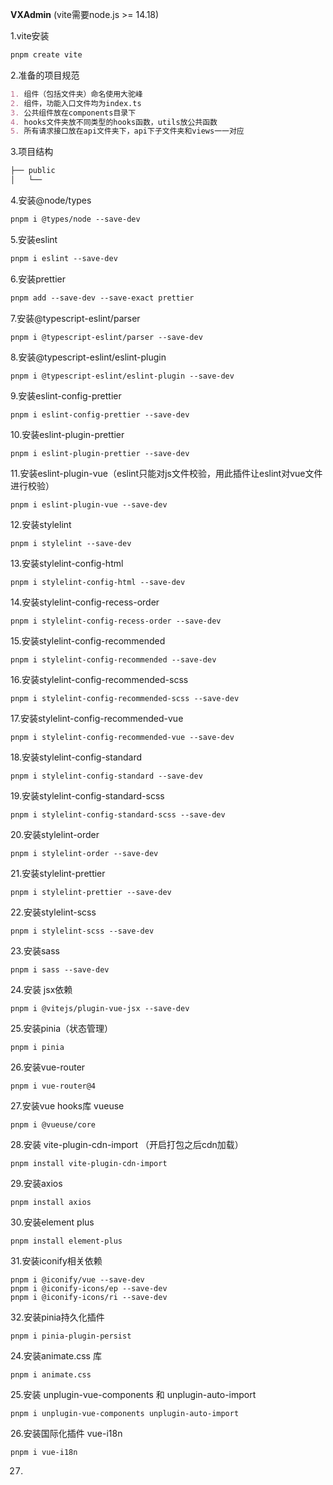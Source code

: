 **VXAdmin** (vite需要node.js >= 14.18)

1.vite安装

```markdown
pnpm create vite
```

2.准备的项目规范

```markdown
1. 组件（包括文件夹）命名使用大驼峰
2. 组件，功能入口文件均为index.ts
3. 公共组件放在components目录下
4. hooks文件夹放不同类型的hooks函数，utils放公共函数
5. 所有请求接口放在api文件夹下，api下子文件夹和views一一对应
```

3.项目结构

```markdown
├── public
│   └──
```

4.安装@node/types

```markdown
pnpm i @types/node --save-dev
```

5.安装eslint

```markdown
pnpm i eslint --save-dev
```

6.安装prettier

```markdown
pnpm add --save-dev --save-exact prettier
```

7.安装@typescript-eslint/parser

```mark
pnpm i @typescript-eslint/parser --save-dev
```

8.安装@typescript-eslint/eslint-plugin

```mark
pnpm i @typescript-eslint/eslint-plugin --save-dev
```

9.安装eslint-config-prettier

```mark
pnpm i eslint-config-prettier --save-dev
```

10.安装eslint-plugin-prettier

```mark
pnpm i eslint-plugin-prettier --save-dev
```

11.安装eslint-plugin-vue（eslint只能对js文件校验，用此插件让eslint对vue文件进行校验）

```mark
pnpm i eslint-plugin-vue --save-dev
```

12.安装stylelint

```mark
pnpm i stylelint --save-dev
```

13.安装stylelint-config-html

```mark
pnpm i stylelint-config-html --save-dev
```

14.安装stylelint-config-recess-order

```mark
pnpm i stylelint-config-recess-order --save-dev
```

15.安装stylelint-config-recommended

```mark
pnpm i stylelint-config-recommended --save-dev
```

16.安装stylelint-config-recommended-scss

```mark
pnpm i stylelint-config-recommended-scss --save-dev
```

17.安装stylelint-config-recommended-vue

```mark
pnpm i stylelint-config-recommended-vue --save-dev
```

18.安装stylelint-config-standard

```mark
pnpm i stylelint-config-standard --save-dev
```

19.安装stylelint-config-standard-scss

```mark
pnpm i stylelint-config-standard-scss --save-dev
```

20.安装stylelint-order

```mark
pnpm i stylelint-order --save-dev
```

21.安装stylelint-prettier

```mark
pnpm i stylelint-prettier --save-dev
```

22.安装stylelint-scss

```mark
pnpm i stylelint-scss --save-dev
```

23.安装sass

```mark
pnpm i sass --save-dev
```

24.安装 jsx依赖

```mark
pnpm i @vitejs/plugin-vue-jsx --save-dev
```

25.安装pinia（状态管理）

```mark
pnpm i pinia
```

26.安装vue-router

```mark
pnpm i vue-router@4
```

27.安装vue hooks库 vueuse

```mark
pnpm i @vueuse/core
```

28.安装 vite-plugin-cdn-import （开启打包之后cdn加载）

```mark
pnpm install vite-plugin-cdn-import
```

29.安装axios

```mark
pnpm install axios
```

30.安装element plus

```mark
pnpm install element-plus
```

31.安装iconify相关依赖

```mark
pnpm i @iconify/vue --save-dev
pnpm i @iconify-icons/ep --save-dev
pnpm i @iconify-icons/ri --save-dev
```

32.安装pinia持久化插件

```mark
pnpm i pinia-plugin-persist
```

24.安装animate.css 库

```mark
pnpm i animate.css
```

25.安装 unplugin-vue-components 和 unplugin-auto-import

```mark
pnpm i unplugin-vue-components unplugin-auto-import
```

26.安装国际化插件 vue-i18n

```mark
pnpm i vue-i18n
```

27.
